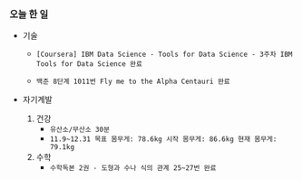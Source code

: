 ### 오늘 한 일

- 기술
  - `[Coursera] IBM Data Science - Tools for Data Science - 3주차 IBM Tools for Data Science 완료`

  - `백준 8단계 1011번 Fly me to the Alpha Centauri 완료`
    
- 자기계발
  1. 건강
     - `유산소/무산소 30분`
     - `11.9~12.31 목표 몸무게: 78.6kg
       시작 몸무게: 86.6kg
       현재 몸무게: 79.1kg`
  2. 수학
     - `수학독본 2권 - 도형과 수나 식의 관계 25~27번 완료`